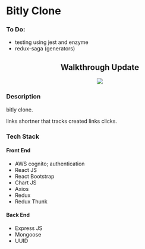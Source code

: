 # Bitly Clone

### To Do:

- testing using jest and enzyme
- redux-saga (generators)

## <center>Walkthrough Update</center>

<p align="center">
<img src="walkthough.gif" />
</p>

### Description

bitly clone.

links shortner that tracks created links clicks.

### Tech Stack

#### Front End

- AWS cognito; authentication
- React JS
- React Bootstrap
- Chart JS
- Axios
- Redux
- Redux Thunk

#### Back End

- Express JS
- Mongoose
- UUID

